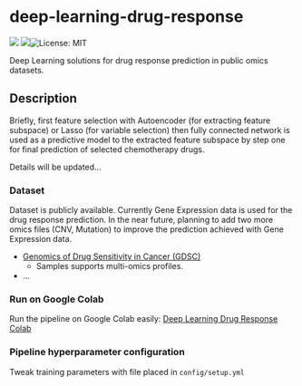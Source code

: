 # deep-learning-drug-response

![](https://img.shields.io/badge/Status-under--dev-red.svg) ![](https://img.shields.io/badge/Python-3.7-green.svg)![License: MIT](https://img.shields.io/github/license/skoc/deep-learning-drug-response.svg)

Deep Learning solutions for drug response prediction in public omics datasets.

## Description
Briefly, first feature selection with Autoencoder (for extracting feature subspace) or Lasso (for variable selection) then fully connected network is used as a predictive model to the extracted feature subspace by step one for final prediction of selected chemotherapy drugs.

Details will be updated...

### Dataset

Dataset is publicly available. Currently Gene Expression data is used for the drug response prediction. In the near future, planning to add two more omics files (CNV, Mutation) to improve the prediction achieved with Gene Expression data.

* [Genomics of Drug Sensitivity in Cancer (GDSC)](https://www.ebi.ac.uk/arrayexpress/experiments/E-MTAB-3610/files/raw/)
    * Samples supports multi-omics profiles.
* ...


### Run on Google Colab
Run the pipeline on Google Colab easily:
[Deep Learning Drug Response Colab](https://github.com/skoc/deep-learning-drug-response/blob/master/notebooks/dl_drug_response_colab.ipynb)

### Pipeline hyperparameter configuration

Tweak training parameters with file placed in `config/setup.yml`